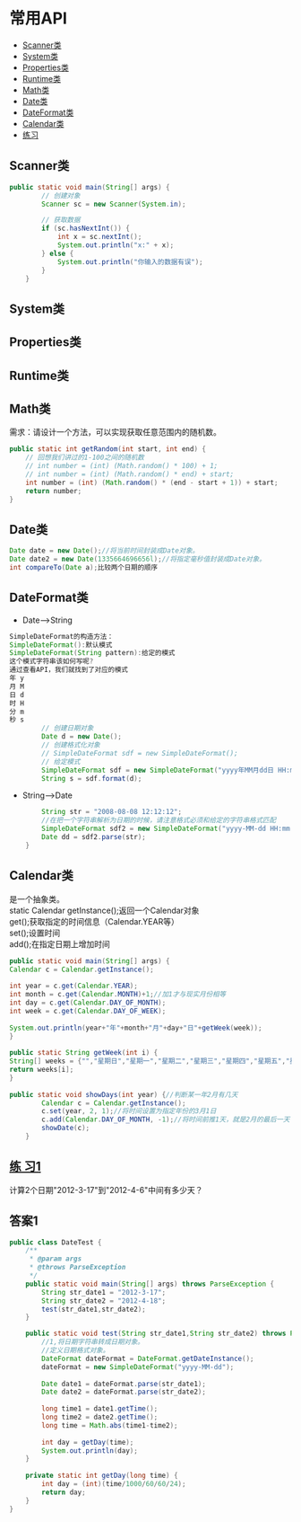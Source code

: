 # 常用API
- [Scanner类](#scanner类)
- [System类](#system类)
- [Properties类](#propertie类)
- [Runtime类](#runtime类)
- [Math类](#math类)
- [Date类](#date类)
- [DateFormat类](#dateformat类)
- [Calendar类](#calendar类)
- [练习](#练-习) 




## Scanner类
```java
public static void main(String[] args) {
		// 创建对象
		Scanner sc = new Scanner(System.in);

		// 获取数据
		if (sc.hasNextInt()) {
			int x = sc.nextInt();
			System.out.println("x:" + x);
		} else {
			System.out.println("你输入的数据有误");
		}
	}

```


## System类

## Properties类


## Runtime类


## Math类
需求：请设计一个方法，可以实现获取任意范围内的随机数。  
```java
public static int getRandom(int start, int end) {
	// 回想我们讲过的1-100之间的随机数
	// int number = (int) (Math.random() * 100) + 1;
	// int number = (int) (Math.random() * end) + start;
	int number = (int) (Math.random() * (end - start + 1)) + start;
	return number;
}
```


## Date类
```java
Date date = new Date();//将当前时间封装成Date对象。
Date date2 = new Date(1335664696656l);//将指定毫秒值封装成Date对象。
int compareTo(Date a);比较两个日期的顺序
```


## DateFormat类
* Date-->String
```java
SimpleDateFormat的构造方法：
SimpleDateFormat():默认模式
SimpleDateFormat(String pattern):给定的模式
这个模式字符串该如何写呢?
通过查看API，我们就找到了对应的模式
年 y
月 M	
日 d
时 H
分 m
秒 s
		// 创建日期对象
		Date d = new Date();
		// 创建格式化对象
		// SimpleDateFormat sdf = new SimpleDateFormat();
		// 给定模式
		SimpleDateFormat sdf = new SimpleDateFormat("yyyy年MM月dd日 HH:mm:ss");
		String s = sdf.format(d);
```
* String-->Date
```java
		String str = "2008-08-08 12:12:12";
		//在把一个字符串解析为日期的时候，请注意格式必须和给定的字符串格式匹配
		SimpleDateFormat sdf2 = new SimpleDateFormat("yyyy-MM-dd HH:mm:ss");
		Date dd = sdf2.parse(str);
	}
```

## Calendar类
是一个抽象类。  
static Calendar getInstance();返回一个Calendar对象  
get();获取指定的时间信息（Calendar.YEAR等）  
set();设置时间  
add();在指定日期上增加时间  
```java
public static void main(String[] args) {
Calendar c = Calendar.getInstance();
		
int year = c.get(Calendar.YEAR);
int month = c.get(Calendar.MONTH)+1;//加1才与现实月份相等
int day = c.get(Calendar.DAY_OF_MONTH);
int week = c.get(Calendar.DAY_OF_WEEK);
		
System.out.println(year+"年"+month+"月"+day+"日"+getWeek(week));
}
		
public static String getWeek(int i) {
String[] weeks = {"","星期日","星期一","星期二","星期三","星期四","星期五","星期六"};
return weeks[i];
}
		
public static void showDays(int year) {//判断某一年2月有几天
		Calendar c = Calendar.getInstance();
		c.set(year, 2, 1);//将时间设置为指定年份的3月1日
		c.add(Calendar.DAY_OF_MONTH, -1);//将时间前推1天，就是2月的最后一天
		showDate(c);
	}
```



## [练 习1](#答案1)
计算2个日期"2012-3-17"到"2012-4-6"中间有多少天？





## 答案1
```java
public class DateTest {
	/**
	 * @param args
	 * @throws ParseException 
	 */
	public static void main(String[] args) throws ParseException {
		String str_date1 = "2012-3-17";
		String str_date2 = "2012-4-18";
		test(str_date1,str_date2);
	}

	public static void test(String str_date1,String str_date2) throws ParseException {
		//1,将日期字符串转成日期对象。
		//定义日期格式对象。
		DateFormat dateFormat = DateFormat.getDateInstance();
		dateFormat = new SimpleDateFormat("yyyy-MM-dd");
		
		Date date1 = dateFormat.parse(str_date1);
		Date date2 = dateFormat.parse(str_date2);
		
		long time1 = date1.getTime();
		long time2 = date2.getTime();
		long time = Math.abs(time1-time2);
		
		int day = getDay(time);
		System.out.println(day);
	}
	
	private static int getDay(long time) {
		int day = (int)(time/1000/60/60/24);
		return day;
	}
}
```
